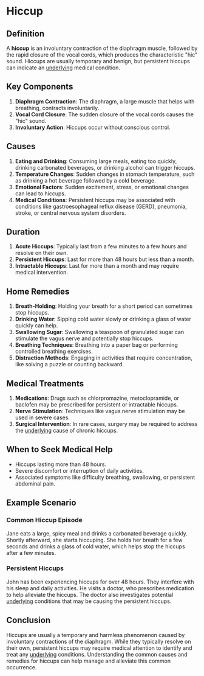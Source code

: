 # Hiccup

## Definition
A **hiccup** is an involuntary contraction of the diaphragm muscle, followed by the rapid closure of the vocal cords, which produces the characteristic "hic" sound. Hiccups are usually temporary and benign, but persistent hiccups can indicate an [underlying](../u/underlying.md) medical condition.

## Key Components
1. **Diaphragm Contraction**: The diaphragm, a large muscle that helps with breathing, contracts involuntarily.
2. **Vocal Cord Closure**: The sudden closure of the vocal cords causes the "hic" sound.
3. **Involuntary Action**: Hiccups occur without conscious control.

## Causes
1. **Eating and Drinking**: Consuming large meals, eating too quickly, drinking carbonated beverages, or drinking alcohol can trigger hiccups.
2. **Temperature Changes**: Sudden changes in stomach temperature, such as drinking a hot beverage followed by a cold beverage.
3. **Emotional Factors**: Sudden excitement, stress, or emotional changes can lead to hiccups.
4. **Medical Conditions**: Persistent hiccups may be associated with conditions like gastroesophageal reflux disease (GERD), pneumonia, stroke, or central nervous system disorders.

## Duration
1. **Acute Hiccups**: Typically last from a few minutes to a few hours and resolve on their own.
2. **Persistent Hiccups**: Last for more than 48 hours but less than a month.
3. **Intractable Hiccups**: Last for more than a month and may require medical intervention.

## Home Remedies
1. **Breath-Holding**: Holding your breath for a short period can sometimes stop hiccups.
2. **Drinking Water**: Sipping cold water slowly or drinking a glass of water quickly can help.
3. **Swallowing Sugar**: Swallowing a teaspoon of granulated sugar can stimulate the vagus nerve and potentially stop hiccups.
4. **Breathing Techniques**: Breathing into a paper bag or performing controlled breathing exercises.
5. **Distraction Methods**: Engaging in activities that require concentration, like solving a puzzle or counting backward.

## Medical Treatments
1. **Medications**: Drugs such as chlorpromazine, metoclopramide, or baclofen may be prescribed for persistent or intractable hiccups.
2. **Nerve Stimulation**: Techniques like vagus nerve stimulation may be used in severe cases.
3. **Surgical Intervention**: In rare cases, surgery may be required to address the [underlying](../u/underlying.md) cause of chronic hiccups.

## When to Seek Medical Help
- Hiccups lasting more than 48 hours.
- Severe discomfort or interruption of daily activities.
- Associated symptoms like difficulty breathing, swallowing, or persistent abdominal pain.

## Example Scenario
### Common Hiccup Episode
Jane eats a large, spicy meal and drinks a carbonated beverage quickly. Shortly afterward, she starts hiccuping. She holds her breath for a few seconds and drinks a glass of cold water, which helps stop the hiccups after a few minutes.

### Persistent Hiccups
John has been experiencing hiccups for over 48 hours. They interfere with his sleep and daily activities. He visits a doctor, who prescribes medication to help alleviate the hiccups. The doctor also investigates potential [underlying](../u/underlying.md) conditions that may be causing the persistent hiccups.

## Conclusion
Hiccups are usually a temporary and harmless phenomenon caused by involuntary contractions of the diaphragm. While they typically resolve on their own, persistent hiccups may require medical attention to identify and treat any [underlying](../u/underlying.md) conditions. Understanding the common causes and remedies for hiccups can help manage and alleviate this common occurrence.

